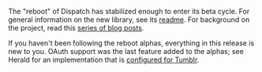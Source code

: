 The "reboot" of Dispatch has stabilized enough to enter its beta
cycle. For general information on the new library, see its
[readme][readme]. For background on the project, read this
[series of blog posts][blog].

[readme]: https://github.com/dispatch/reboot#readme
[blog]: http://code.technically.us/post/16344288811/fables-of-the-reconstruction-part-1-losing-the-thread

If you haven't been following the reboot alphas, everything in this
release is new to you. OAuth support was the last feature added to the
alphas; see Herald for an implementation that is
[configured for Tumblr][herald].

[herald]: https://github.com/n8han/herald/blob/master/src/main/scala/auth.scala
